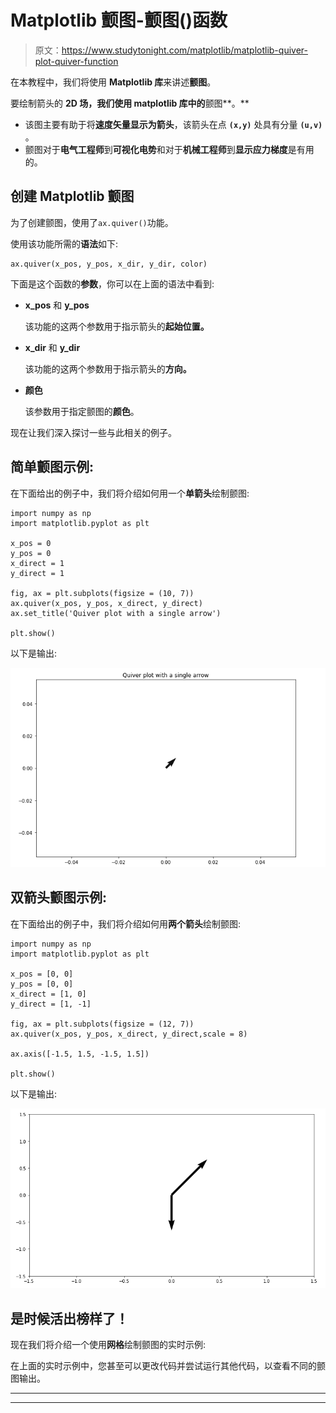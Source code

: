 # Matplotlib 颤图-颤图()函数

> 原文：<https://www.studytonight.com/matplotlib/matplotlib-quiver-plot-quiver-function>

在本教程中，我们将使用 **Matplotlib 库**来讲述**颤图**。

要绘制箭头的 **2D 场，我们使用 matplotlib 库中的**颤图**。**

*   该图主要有助于将**速度矢量显示为箭头**，该箭头在点 **`(x,y)`** 处具有分量 **`(u,v)`** 。
*   颤图对于**电气工程师**到**可视化电势**和对于**机械工程师**到**显示应力梯度**是有用的。

## 创建 Matplotlib 颤图

为了创建颤图，使用了`ax.quiver()`功能。

使用该功能所需的**语法**如下:

```
ax.quiver(x_pos, y_pos, x_dir, y_dir, color) 
```

下面是这个函数的**参数**，你可以在上面的语法中看到:

*   **x_pos** 和 **y_pos**

    该功能的这两个参数用于指示箭头的**起始位置。**

*   **x_dir** 和 **y_dir**

    该功能的这两个参数用于指示箭头的**方向。**

*   **颜色**

    该参数用于指定颤图的**颜色**。

现在让我们深入探讨一些与此相关的例子。

## 简单颤图示例:

在下面给出的例子中，我们将介绍如何用一个**单箭头**绘制颤图:

```
import numpy as np 
import matplotlib.pyplot as plt 

x_pos = 0
y_pos = 0
x_direct = 1
y_direct = 1

fig, ax = plt.subplots(figsize = (10, 7)) 
ax.quiver(x_pos, y_pos, x_direct, y_direct) 
ax.set_title('Quiver plot with a single arrow') 

plt.show() 
```

以下是输出:

**![single arrow quiver plot matplotlib example](img/4a1e3340638daf7807e5cdc1406f3be6.png)**

## 双箭头颤图示例:

在下面给出的例子中，我们将介绍如何用**两个箭头**绘制颤图:

```
import numpy as np 
import matplotlib.pyplot as plt 

x_pos = [0, 0] 
y_pos = [0, 0] 
x_direct = [1, 0] 
y_direct = [1, -1] 

fig, ax = plt.subplots(figsize = (12, 7)) 
ax.quiver(x_pos, y_pos, x_direct, y_direct,scale = 8) 

ax.axis([-1.5, 1.5, -1.5, 1.5]) 

plt.show() 
```

以下是输出:

![two arrow quiver plot matplotlib example](img/41c40151396b2993c803bb923c173e90.png)

## 是时候活出榜样了！

现在我们将介绍一个使用**网格**绘制颤图的实时示例:

在上面的实时示例中，您甚至可以更改代码并尝试运行其他代码，以查看不同的颤图输出。

* * *

* * *